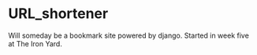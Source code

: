 # URL_shortener
Will someday be a bookmark site powered by django. Started in week five at The Iron Yard.
